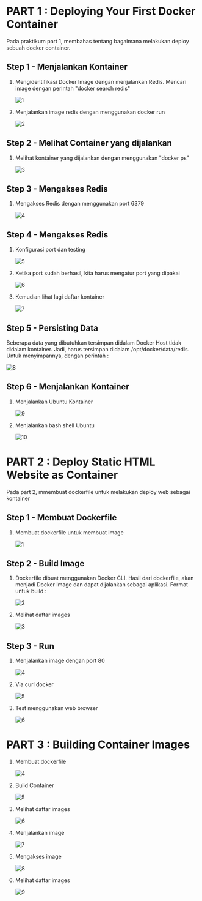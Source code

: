 # PART 1 : Deploying Your First Docker Container
Pada praktikum part 1, membahas tentang bagaimana melakukan deploy sebuah docker container. 

## Step 1 - Menjalankan Kontainer
1. Mengidentifikasi Docker Image dengan menjalankan Redis. Mencari image dengan perintah "docker search redis"
   
   ![1](https://user-images.githubusercontent.com/43244821/54689049-5dd22c80-4b51-11e9-8e80-cc8a123536b7.JPG)

2. Menjalankan image redis dengan menggunakan docker run
   
   ![2](https://user-images.githubusercontent.com/43244821/54689150-8ce89e00-4b51-11e9-8b7e-6eb4feb79a8d.JPG)
   
## Step 2 - Melihat Container yang dijalankan
1. Melihat kontainer yang dijalankan dengan menggunakan "docker ps"
   
   ![3](https://user-images.githubusercontent.com/43244821/54689307-d933de00-4b51-11e9-8025-79335300c911.JPG)
   
## Step 3 - Mengakses Redis
1. Mengakses Redis dengan menggunakan port 6379 
   
   ![4](https://user-images.githubusercontent.com/43244821/54689449-231cc400-4b52-11e9-8fc9-6ea6dfb05358.JPG)

## Step 4 - Mengakses Redis
1. Konfigurasi port dan testing
   
   ![5](https://user-images.githubusercontent.com/43244821/54757238-65aad300-4c1c-11e9-9683-a53d1ecb0edc.JPG)
   
2. Ketika port sudah berhasil, kita harus mengatur port yang dipakai
   
   ![6](https://user-images.githubusercontent.com/43244821/54757741-70b23300-4c1d-11e9-9611-081b9e705aa5.JPG)

3. Kemudian lihat lagi daftar kontainer
   
   ![7](https://user-images.githubusercontent.com/43244821/54757795-89224d80-4c1d-11e9-927c-18db1bb0a5b6.JPG)

## Step 5 - Persisting Data
Beberapa data yang dibutuhkan tersimpan didalam Docker Host tidak didalam kontainer. Jadi, harus tersimpan didalam               /opt/docker/data/redis.
Untuk menyimpannya, dengan perintah :

![8](https://user-images.githubusercontent.com/43244821/54757858-a6efb280-4c1d-11e9-837b-f80cd2370971.JPG)

## Step 6 - Menjalankan Kontainer
1. Menjalankan Ubuntu Kontainer

   ![9](https://user-images.githubusercontent.com/43244821/54757953-d30b3380-4c1d-11e9-99d7-2f1c65631b37.JPG)
   
2. Menjalankan bash shell Ubuntu
   
   ![10](https://user-images.githubusercontent.com/43244821/54758008-f0d89880-4c1d-11e9-8531-e93e32d6b2b3.JPG)
   
# PART 2 : Deploy Static HTML Website as Container
Pada part 2, mmembuat dockerfile untuk melakukan deploy web sebagai kontainer

## Step 1 - Membuat Dockerfile
1. Membuat dockerfile untuk membuat image
   
   ![1](https://user-images.githubusercontent.com/43244821/54758313-8411ce00-4c1e-11e9-84e1-87bc7d5f4694.JPG)
   
## Step 2 - Build Image
1. Dockerfile dibuat menggunakan Docker CLI. Hasil dari dockerfile, akan menjadi Docker Image dan dapat dijalankan sebagai aplikasi.        Format untuk build :
   
   ![2](https://user-images.githubusercontent.com/43244821/54759555-e7046480-4c20-11e9-9be8-0b7d03ebaecf.JPG)
   
2. Melihat daftar images
   
   ![3](https://user-images.githubusercontent.com/43244821/54759746-4d898280-4c21-11e9-88d6-b0168b835d82.JPG)
   
## Step 3 - Run
1. Menjalankan image dengan port 80
   
   ![4](https://user-images.githubusercontent.com/43244821/54760933-ac4ffb80-4c23-11e9-98c2-33f818f64b06.JPG)

2. Via curl docker
   
   ![5](https://user-images.githubusercontent.com/43244821/54760957-bc67db00-4c23-11e9-89e8-7dd5477230eb.JPG)
   
3. Test menggunakan web browser
   
   ![6](https://user-images.githubusercontent.com/43244821/54761005-d73a4f80-4c23-11e9-9901-31fbf6394373.JPG)

# PART 3 : Building Container Images
1. Membuat dockerfile
   
   ![4](https://user-images.githubusercontent.com/43244821/54762230-41ec8a80-4c26-11e9-8e63-ef0b249d81ce.JPG)

2. Build Container
   
   ![5](https://user-images.githubusercontent.com/43244821/54762295-6b0d1b00-4c26-11e9-82f0-923f1621a983.JPG)
   
3. Melihat daftar images
   
   ![6](https://user-images.githubusercontent.com/43244821/54762344-837d3580-4c26-11e9-99bc-24144524cf6b.JPG)
   
4. Menjalankan image 
   
   ![7](https://user-images.githubusercontent.com/43244821/54762390-9e4faa00-4c26-11e9-832d-98b3555c9cc5.JPG)

5. Mengakses image
   
   ![8](https://user-images.githubusercontent.com/43244821/54762437-b7f0f180-4c26-11e9-83d8-cba4053fdfe7.JPG)

6. Melihat daftar images
   
   ![9](https://user-images.githubusercontent.com/43244821/54762495-d6ef8380-4c26-11e9-80bd-b23e62ecc98b.JPG)

   


   

